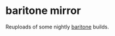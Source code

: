 # baritone mirror

Reuploads of some nightly [baritone](https://github.com/cabaletta/baritone) builds.
